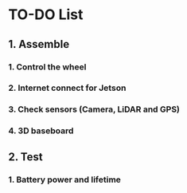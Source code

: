 # TO-DO List

## 1. Assemble

### 1. Control the wheel

### 2. Internet connect for Jetson

### 3. Check sensors (Camera, LiDAR and GPS)

### 4. 3D baseboard


## 2. Test

### 1. Battery power and lifetime